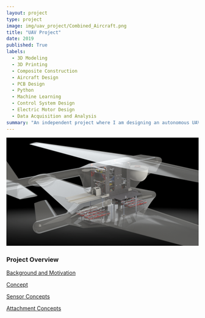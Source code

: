 ```yaml
---
layout: project
type: project
image: img/uav_project/Combined_Aircraft.png
title: "UAV Project"
date: 2019
published: True
labels:
  - 3D Modeling
  - 3D Printing
  - Composite Construction
  - Aircraft Design
  - PCB Design
  - Python
  - Machine Learning
  - Control System Design
  - Electric Motor Design
  - Data Acquisition and Analysis
summary: "An independent project where I am designing an autonomous UAV capable of flying 24/7 by performing an in-flight battery transfer. "
---
```


<img class="img-fluid" src="../img/uav_project/Combined_Aircraft.png">

<h3>Project Overview</h3>

<a href="uav_background.html">Background and Motivation</a>

<a href="uav_concepts.html">Concept</a>

<a href="uav_sensor_test.html">Sensor Concepts</a>

<a href="magnets.html">Attachment Concepts</a>